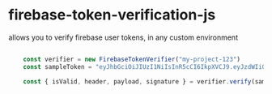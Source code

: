 # firebase-token-verification-js

allows you to verify firebase user tokens, in any custom environment


```javascript

	const verifier = new FirebaseTokenVerifier("my-project-123")
	const sampleToken = "eyJhbGciOiJIUzI1NiIsInR5cCI6IkpXVCJ9.eyJzdWIiOiIxMjM0NTY3ODkwIiwibmFtZSI6IkpvaG4gRG9lIiwiYWRtaW4iOnRydWUsImlhdCI6MTUxNjIzOTAyMn0.KMUFsIDTnFmyG3nMiGM6H9FNFUROf3wh7SmqJp-QV30"

	const { isValid, header, payload, signature } = verifier.verify(sampleToken)
	
```
